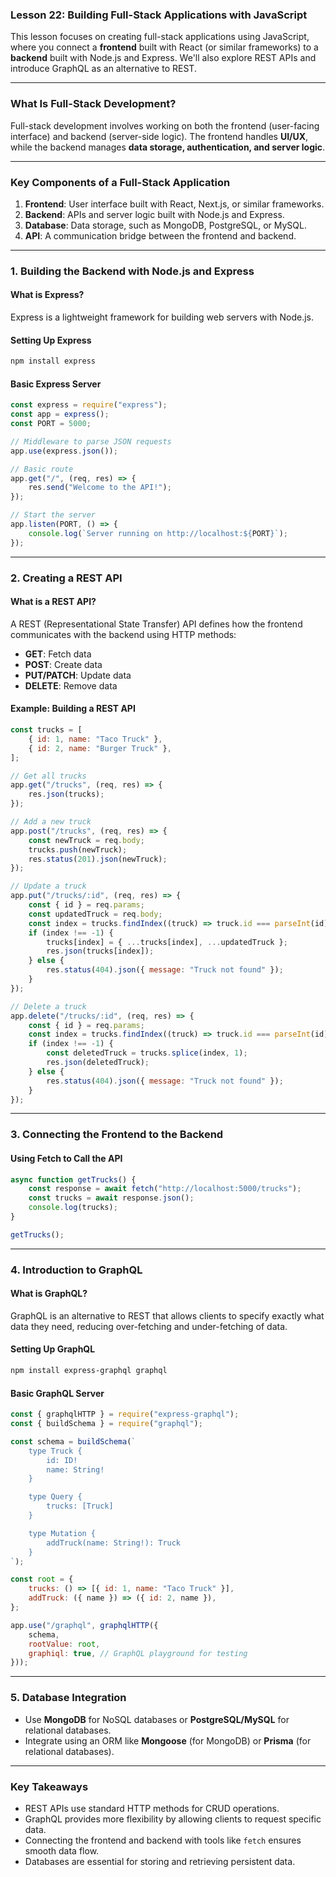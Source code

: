 ### Lesson 22: Building Full-Stack Applications with JavaScript

This lesson focuses on creating full-stack applications using JavaScript, where you connect a **frontend** built with React (or similar frameworks) to a **backend** built with Node.js and Express. We'll also explore REST APIs and introduce GraphQL as an alternative to REST.

---

### **What Is Full-Stack Development?**
Full-stack development involves working on both the frontend (user-facing interface) and backend (server-side logic). The frontend handles **UI/UX**, while the backend manages **data storage, authentication, and server logic**.

---

### **Key Components of a Full-Stack Application**
1. **Frontend**: User interface built with React, Next.js, or similar frameworks.
2. **Backend**: APIs and server logic built with Node.js and Express.
3. **Database**: Data storage, such as MongoDB, PostgreSQL, or MySQL.
4. **API**: A communication bridge between the frontend and backend.

---

### **1. Building the Backend with Node.js and Express**

#### **What is Express?**
Express is a lightweight framework for building web servers with Node.js.

#### **Setting Up Express**
```bash
npm install express
```

#### **Basic Express Server**
```javascript
const express = require("express");
const app = express();
const PORT = 5000;

// Middleware to parse JSON requests
app.use(express.json());

// Basic route
app.get("/", (req, res) => {
    res.send("Welcome to the API!");
});

// Start the server
app.listen(PORT, () => {
    console.log(`Server running on http://localhost:${PORT}`);
});
```

---

### **2. Creating a REST API**

#### **What is a REST API?**
A REST (Representational State Transfer) API defines how the frontend communicates with the backend using HTTP methods:
- **GET**: Fetch data
- **POST**: Create data
- **PUT/PATCH**: Update data
- **DELETE**: Remove data

#### **Example: Building a REST API**
```javascript
const trucks = [
    { id: 1, name: "Taco Truck" },
    { id: 2, name: "Burger Truck" },
];

// Get all trucks
app.get("/trucks", (req, res) => {
    res.json(trucks);
});

// Add a new truck
app.post("/trucks", (req, res) => {
    const newTruck = req.body;
    trucks.push(newTruck);
    res.status(201).json(newTruck);
});

// Update a truck
app.put("/trucks/:id", (req, res) => {
    const { id } = req.params;
    const updatedTruck = req.body;
    const index = trucks.findIndex((truck) => truck.id === parseInt(id));
    if (index !== -1) {
        trucks[index] = { ...trucks[index], ...updatedTruck };
        res.json(trucks[index]);
    } else {
        res.status(404).json({ message: "Truck not found" });
    }
});

// Delete a truck
app.delete("/trucks/:id", (req, res) => {
    const { id } = req.params;
    const index = trucks.findIndex((truck) => truck.id === parseInt(id));
    if (index !== -1) {
        const deletedTruck = trucks.splice(index, 1);
        res.json(deletedTruck);
    } else {
        res.status(404).json({ message: "Truck not found" });
    }
});
```

---

### **3. Connecting the Frontend to the Backend**

#### **Using Fetch to Call the API**
```javascript
async function getTrucks() {
    const response = await fetch("http://localhost:5000/trucks");
    const trucks = await response.json();
    console.log(trucks);
}

getTrucks();
```

---

### **4. Introduction to GraphQL**

#### **What is GraphQL?**
GraphQL is an alternative to REST that allows clients to specify exactly what data they need, reducing over-fetching and under-fetching of data.

#### **Setting Up GraphQL**
```bash
npm install express-graphql graphql
```

#### **Basic GraphQL Server**
```javascript
const { graphqlHTTP } = require("express-graphql");
const { buildSchema } = require("graphql");

const schema = buildSchema(`
    type Truck {
        id: ID!
        name: String!
    }

    type Query {
        trucks: [Truck]
    }

    type Mutation {
        addTruck(name: String!): Truck
    }
`);

const root = {
    trucks: () => [{ id: 1, name: "Taco Truck" }],
    addTruck: ({ name }) => ({ id: 2, name }),
};

app.use("/graphql", graphqlHTTP({
    schema,
    rootValue: root,
    graphiql: true, // GraphQL playground for testing
}));
```

---

### **5. Database Integration**
- Use **MongoDB** for NoSQL databases or **PostgreSQL/MySQL** for relational databases.
- Integrate using an ORM like **Mongoose** (for MongoDB) or **Prisma** (for relational databases).

---

### **Key Takeaways**
- REST APIs use standard HTTP methods for CRUD operations.
- GraphQL provides more flexibility by allowing clients to request specific data.
- Connecting the frontend and backend with tools like `fetch` ensures smooth data flow.
- Databases are essential for storing and retrieving persistent data.
